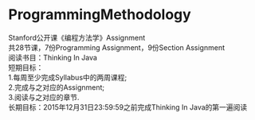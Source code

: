 # ProgrammingMethodology
Stanford公开课《编程方法学》Assignment  
共28节课，7份Programming Assignment，9份Section Assignment  
阅读书目：Thinking In Java  
短期目标：  
1.每周至少完成Syllabus中的两周课程;  
2.完成与之对应的Assignment;  
3.阅读与之对应的章节.  
长期目标：2015年12月31日23:59:59之前完成Thinking In Java的第一遍阅读
